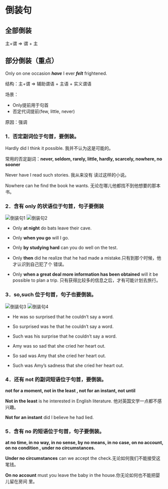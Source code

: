 # 倒装句

## 全部倒装
主+谓 => 谓 + 主

## 部分倒装（重点）
Only on one occasion **_have_** I ever **_felt_** frightened.

结构：主+谓 => 辅助谓语 + 主语 + 实义谓语

场景：
- Only提前用于句首
- 否定代词提前(few, little, never)

原因：强调

### **1**．否定副词位于句首，要倒装。

Hardly did I think it possible. 我并不认为这是可能的。 

常用的否定副词：**never, seldom, rarely, little, hardly, scarcely, nowhere, no sooner**

Never have I read such stories. 我从来没有 读过这样的小说。

Nowhere can he find the book he wants. 无论在哪儿他都找不到他想要的那本书。

### **2**．含有 only 的状语位于句首，句子要倒装 

![倒装句1](/img/english/倒装句1.png)
![倒装句2](/img/english/倒装句2.png)

- Only **at night** do bats leave their cave.  

- Only **when you go** will I go.

- Only **by studying hard** can you do well on the test.

- Only **then** did he realize that he had made a mistake.只有到那个时候，他才认识到自己犯了个 错误。

- Only **when a great deal more information has been obtained** will it be possible to plan a trip.
只有获得比较多的信息之后，才有可能计划去旅行。

### **3**．so,such 位于句首，句子也要倒装。

![倒装句3](/img/english/倒装句3.png)
![倒装句4](/img/english/倒装句4.png)

- He was so surprised that he couldn’t say a word.

- So surprised was he that he couldn’t say a word.  

- Such was his surprise that he couldn’t say a word. 

- Amy was so sad that she cried her heart out. 

- So sad was Amy that she cried her heart out. 

- Such was Amy’s sadness that she cried her heart out.

### **4**．还有 not 的副词短语位于句首，要倒装。

**not for a moment, not in the least , not for an instant, not until**

**Not in the least** is he interested in English literature. 他对英国文学一点都不感兴趣。

**Not for an instant** did I believe he had lied.

### **5**．含有 no 的短语位于句首，句子要倒装。 

**at no time, in no way, in no sense, by no means, in no case, on no account, on no condition , under no circumstances.**

**Under no circumstances** can we accept the check.无论如何我们不能接受这笔钱。

**On no account** must you leave the baby in the house.你无论如何也不能把婴儿留在房间 里。


